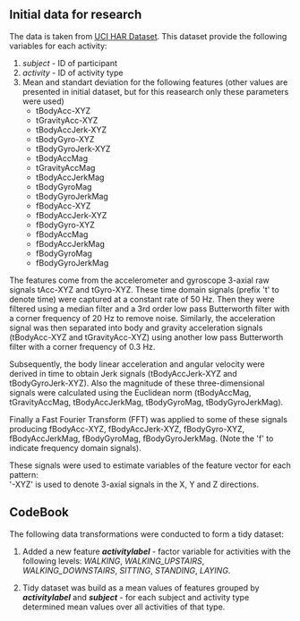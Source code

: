 ## Initial data for research
The data is taken from [UCI HAR Dataset](https://d396qusza40orc.cloudfront.net/getdata%2Fprojectfiles%2FUCI%20HAR%20Dataset.zip). 
This dataset provide the following variables for each activity:
  1. *subject* - ID of participant
  2. *activity* - ID of activity type
  3. Mean and standart deviation for the following features (other values are presented in initial dataset, but for this reasearch only these parameters were used)
      * tBodyAcc-XYZ
      * tGravityAcc-XYZ
      * tBodyAccJerk-XYZ
      * tBodyGyro-XYZ
      * tBodyGyroJerk-XYZ
      * tBodyAccMag
      * tGravityAccMag
      * tBodyAccJerkMag
      * tBodyGyroMag
      * tBodyGyroJerkMag
      * fBodyAcc-XYZ
      * fBodyAccJerk-XYZ
      * fBodyGyro-XYZ
      * fBodyAccMag
      * fBodyAccJerkMag
      * fBodyGyroMag
      * fBodyGyroJerkMag

The features come from the accelerometer and gyroscope 3-axial raw signals tAcc-XYZ and tGyro-XYZ. These time domain signals (prefix 't' to denote time) were captured at a constant rate of 50 Hz. Then they were filtered using a median filter and a 3rd order low pass Butterworth filter with a corner frequency of 20 Hz to remove noise. Similarly, the acceleration signal was then separated into body and gravity acceleration signals (tBodyAcc-XYZ and tGravityAcc-XYZ) using another low pass Butterworth filter with a corner frequency of 0.3 Hz. 

Subsequently, the body linear acceleration and angular velocity were derived in time to obtain Jerk signals (tBodyAccJerk-XYZ and tBodyGyroJerk-XYZ). Also the magnitude of these three-dimensional signals were calculated using the Euclidean norm (tBodyAccMag, tGravityAccMag, tBodyAccJerkMag, tBodyGyroMag, tBodyGyroJerkMag). 

Finally a Fast Fourier Transform (FFT) was applied to some of these signals producing fBodyAcc-XYZ, fBodyAccJerk-XYZ, fBodyGyro-XYZ, fBodyAccJerkMag, fBodyGyroMag, fBodyGyroJerkMag. (Note the 'f' to indicate frequency domain signals). 

These signals were used to estimate variables of the feature vector for each pattern:  
'-XYZ' is used to denote 3-axial signals in the X, Y and Z directions.

## CodeBook

The following data transformations were conducted to form a tidy dataset:  

1. Added a new feature ***activitylabel*** - factor variable for activities with the following levels: *WALKING*, *WALKING_UPSTAIRS*, *WALKING_DOWNSTAIRS*, *SITTING*, *STANDING*, *LAYING*. 

2. Tidy dataset was build as a mean values of features grouped by ***activitylabel*** and ***subject*** - for each subject and activity type determined mean values over all activities of that type.  
